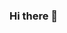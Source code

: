 ### Hi there 👋

<!--
**Toyeeb29/Toyeeb29** is a ✨ _special_ ✨ repository because its `README.md` (this file) appears on your GitHub profile.

Here are some ideas to get you started:

- 🔭 I’m currently working on improving my technical skills in data analysis
- 🌱 I’m currently learning data analysis in the NGN 30 days of learning 
- 👯 I’m looking to collaborate on everything data analysis and projects
- 🤔 I’m looking for help with breaking down technical concept
- 💬 Ask me about my learning journey
- 📫 How to reach me: https://www.linkedin.com/in/toyeeb-atanda-9b9431108/
- 😄 Pronouns: (HE/HIM/HIS)
- ⚡ Fun fact: I'm currently reading a book on data analysis to better familiarize myself with the industry and its ongoing trends
